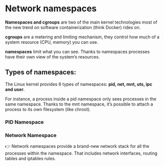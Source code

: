 # Network namespaces

**Namespaces and cgroups** are two of the main kernel technologies most of the new trend on software containerization (think Docker) rides on.

**cgroups** are a metering and limiting mechanism, they control how much of a system resource (CPU, memory) you can use. 

**namespaces** limit what you can see. Thanks to namespaces processes have their own view of the system’s resources.

## Types of namespaces: 
The Linux kernel provides 6 types of namespaces: 
**pid, net, mnt, uts, ipc and user**. 

For instance, a process inside a pid namespace only sees processes in the same namespace. 
Thanks to the mnt namespace, it’s possible to attach a process to its own filesystem (like chroot).

### PID Namespace

### Network Namespace 
👉 Network namespaces provide a brand-new network stack for all the processes within the namespace. That includes network interfaces, routing tables and iptables rules.












